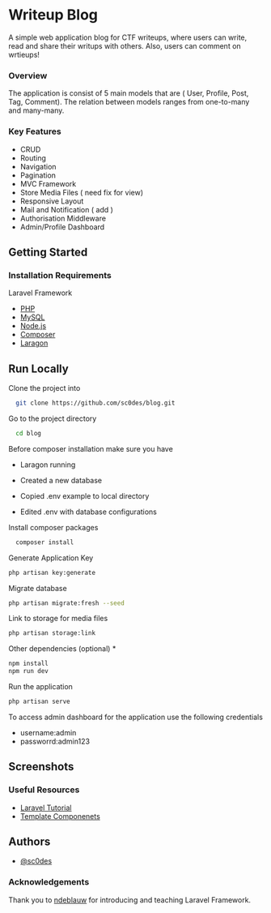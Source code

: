 # Writeup Blog

A simple web application blog for CTF writeups, where users can write, read and share their writups with others. 
Also, users can comment on wrtieups!

### Overview

The application is consist of 5 main models that are ( User, Profile, Post, Tag, Comment). The relation between models ranges from one-to-many and many-many.

### Key Features

- CRUD
- Routing
- Navigation
- Pagination
- MVC Framework
- Store Media Files ( need fix for view)
- Responsive Layout
- Mail and Notification ( add )
- Authorisation Middleware
- Admin/Profile Dashboard 


## Getting Started

### Installation Requirements

 Laravel Framework

 - [PHP](https://www.php.net/downloads.php)
 - [MySQL](https://www.mysql.com/downloads/)
 - [Node.js](https://nodejs.org/en/)
 - [Composer](https://getcomposer.org/)
 - [Laragon](https://laragon.org/download/)

 

## Run Locally

Clone the project into

```bash
  git clone https://github.com/sc0des/blog.git
```

Go to the project directory

```bash
  cd blog
```
Before composer installation make sure you have

* Laragon running 

* Created a new database 

* Copied .env example to local directory

* Edited .env with database configurations


Install composer packages 

```bash
  composer install
```

Generate Application Key

```bash
php artisan key:generate
```

Migrate database 

```bash
php artisan migrate:fresh --seed
```

Link to storage for media files

```bash
php artisan storage:link
```

Other dependencies (optional) *

```bash
npm install
npm run dev
```

Run the  application 

```bash
php artisan serve
```

To access admin dashboard for the application use the following credentials 

- username:admin
- passworrd:admin123


## Screenshots



### Useful Resources

- [Laravel Tutorial](https://laracasts.com/series/laravel-8-from-scratch)
- [Template Componenets](https://mambaui.com/)


## Authors

- [@sc0des](https://github.com/sc0des)


### Acknowledgements

  Thank you to [ndeblauw](https://github.com/ndeblauw) for introducing and teaching Laravel Framework.

 
